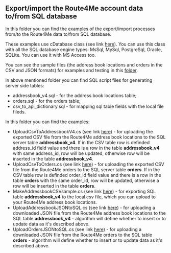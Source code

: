 ## Export/import the Route4Me account data to/from SQL database

In this folder you can find the examples of the export/import processes from/to the Route4Me data to/from SQL database.

These examples use cDatabase class (see link <a target="_blank" href="https://github.com/route4me/route4me-csharp-sdk/blob/master/Route4MeSDKLibrary/DataTypes/cDatabase.cs">here</a>). You can use this class with all the SQL database engine types: MsSql, MySql, PostgreSql, Oracle, SQLite. You can use it with MS Access too.

You can see the sample files (the address book locations and orders in the CSV and JSON formats) for examples and testing in this <a target="_blank" href="https://github.com/route4me/route4me-csharp-sdk/tree/master/Route4MeSDKTest/bin/Debug/Data">folder</a>. 

In above mentioned folder you can find SQL script files for generating server side tables:
- addressbook_v4.sql - for the address book locations table;
- orders.sql - for the orders table;
- csv_to_api_dictionary.sql - for mapping sql table fields with the local file fileds.

In this folder you can find the examples:
- UploadCsvToAddressbookV4.cs (see link <a target="_blank" href="https://github.com/route4me/route4me-csharp-sdk/blob/master/Route4MeSDKTest/Examples/Databases/UploadCsvToAddressbookV4.cs">here</a>) - for uploading the exported CSV file from the Route4Me address book locations to the SQL server table **addressbook_v4**. If in the CSV table row is definded address_id field value and there is a row in the table **addressbook_v4** with same address_id, row will be updated, otherwise row will be inserted in the table **addressbook_v4**.
- UploadCsvToOrders.cs (see link <a target="_blank" href="https://github.com/route4me/route4me-csharp-sdk/blob/master/Route4MeSDKTest/Examples/Databases/UploadCsvToOrders.cs">here</a>) - for uploading the exported CSV file from the Route4Me orders to the SQL server table **orders**. If in the CSV table row is definded order_id field value and there is a row in the table **orders** with the same order_id, row will be updated, otherwise a row will be inserted in the table **orders**.
- MakeAddressbookCSVsample.cs (see link <a target="_blank" href="https://github.com/route4me/route4me-csharp-sdk/blob/master/Route4MeSDKTest/Examples/Databases/MakeAddressbookCSVsample.cs">here</a>) - for exporting SQL table **addressbook_v4** to the local csv file, which you can upload to your Route4Me address book locations.
- UploadAddressbookJSONtoSQL.cs (see link <a target="_blank" href="https://github.com/route4me/route4me-csharp-sdk/blob/master/Route4MeSDKTest/Examples/Databases/UploadAddressbookJSONtoSQL.cs">here</a>) - for uploading a downloaded JSON file from the Route4Me address book locations to the SQL table **addressbook_v4** - algorithm will define whether to insert or to update data as it's described above.
- UploadOrdersJSONtoSQL.cs (see link <a target="_blank" href="https://github.com/route4me/route4me-csharp-sdk/blob/master/Route4MeSDKTest/Examples/Databases/UploadOrdersJSONtoSQL.cs">here</a>) - for uploading a downloaded JSON file from the Route4Me orders to the SQL table **orders** - algorithm will define whether to insert or to update data as it's described above.
